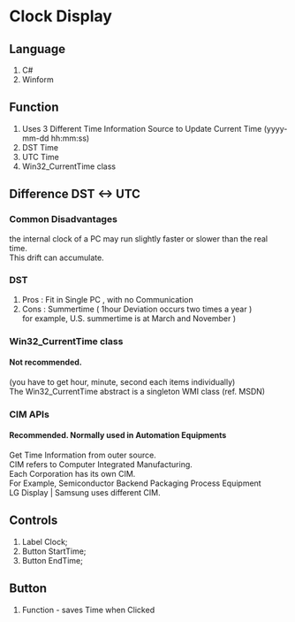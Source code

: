 # Clock Display

## Language
1. C#
2. Winform




## Function
1. Uses 3 Different Time Information Source to Update Current Time (yyyy-mm-dd hh:mm:ss)
2. DST Time 
3. UTC Time 
4. Win32_CurrentTime class

## Difference DST <-> UTC
### Common Disadvantages
the internal clock of a PC may run slightly faster or slower than the real time.   
This drift can accumulate.  

### DST
1. Pros : Fit in Single PC , with no Communication
2. Cons : Summertime ( 1hour Deviation occurs two times a year )  
for example, U.S. summertime is at March and November )  

### Win32_CurrentTime class

#### Not recommended.   
(you have to get hour, minute, second each items individually)    
The Win32_CurrentTime abstract is a singleton WMI class (ref. MSDN)    

### CIM APIs
#### Recommended. Normally used in Automation Equipments  
Get Time Information from outer source.  
CIM refers to Computer Integrated Manufacturing.  
Each Corporation has its own CIM.  
For Example, Semiconductor Backend Packaging Process Equipment  
LG Display | Samsung uses different CIM.  


## Controls

1. Label Clock;
2. Button StartTime;
3. Button EndTime;



## Button
1. Function - saves Time when Clicked
